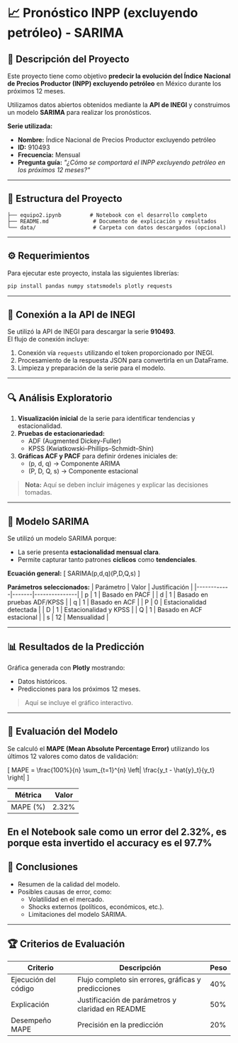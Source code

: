 
# 📈 Pronóstico INPP (excluyendo petróleo) - SARIMA

## 📝 Descripción del Proyecto
Este proyecto tiene como objetivo **predecir la evolución del Índice Nacional de Precios Productor (INPP) excluyendo petróleo** en México durante los próximos 12 meses. 

Utilizamos datos abiertos obtenidos mediante la **API de INEGI** y construimos un modelo **SARIMA** para realizar los pronósticos.

**Serie utilizada:**
- **Nombre:** Índice Nacional de Precios Productor excluyendo petróleo  
- **ID:** 910493  
- **Frecuencia:** Mensual  
- **Pregunta guía:** *"¿Cómo se comportará el INPP excluyendo petróleo en los próximos 12 meses?"*

---

## 📂 Estructura del Proyecto
```
├── equipo2.ipynb         # Notebook con el desarrollo completo
├── README.md              # Documento de explicación y resultados
└── data/                  # Carpeta con datos descargados (opcional)
```

---

## ⚙️ Requerimientos

Para ejecutar este proyecto, instala las siguientes librerías:

```bash
pip install pandas numpy statsmodels plotly requests
```

---

## 🔗 Conexión a la API de INEGI

Se utilizó la API de INEGI para descargar la serie **910493**.  
El flujo de conexión incluye:

1. Conexión vía `requests` utilizando el token proporcionado por INEGI.
2. Procesamiento de la respuesta JSON para convertirla en un DataFrame.
3. Limpieza y preparación de la serie para el modelo.

---

## 🔍 Análisis Exploratorio

1. **Visualización inicial** de la serie para identificar tendencias y estacionalidad.
2. **Pruebas de estacionariedad:**
   - ADF (Augmented Dickey-Fuller)
   - KPSS (Kwiatkowski–Phillips–Schmidt–Shin)
3. **Gráficas ACF y PACF** para definir órdenes iniciales de:
   - (p, d, q) → Componente ARIMA
   - (P, D, Q, s) → Componente estacional

> **Nota:** Aquí se deben incluir imágenes y explicar las decisiones tomadas.

---

## 🤖 Modelo SARIMA

Se utilizó un modelo SARIMA porque:
- La serie presenta **estacionalidad mensual clara**.
- Permite capturar tanto patrones **cíclicos** como **tendenciales**.

**Ecuación general:**
\[
SARIMA(p,d,q)(P,D,Q,s)
\]

**Parámetros seleccionados:**
| Parámetro | Valor | Justificación |
|------------|-------|---------------|
| p          | 1     | Basado en PACF |
| d          | 1     | Basado en pruebas ADF/KPSS |
| q          | 1     | Basado en ACF |
| P          | 0     | Estacionalidad detectada |
| D          | 1     | Estacionalidad y KPSS |
| Q          | 1     | Basado en ACF estacional |
| s          | 12    | Mensualidad |

---

## 📊 Resultados de la Predicción

Gráfica generada con **Plotly** mostrando:
- Datos históricos.
- Predicciones para los próximos 12 meses.

> Aquí se incluye el gráfico interactivo.

---

## 🧮 Evaluación del Modelo

Se calculó el **MAPE (Mean Absolute Percentage Error)** utilizando los últimos 12 valores como datos de validación:

\[
MAPE = \frac{100\%}{n} \sum_{t=1}^{n} \left| \frac{y_t - \hat{y}_t}{y_t} \right|
\]

| Métrica  | Valor |
|-----------|-------|
| MAPE (%)  | 2.32% |

En el Notebook sale como un error del 2.32%, es porque esta invertido el accuracy es el 97.7%
---

## 📌 Conclusiones
- Resumen de la calidad del modelo.
- Posibles causas de error, como:
  - Volatilidad en el mercado.
  - Shocks externos (políticos, económicos, etc.).
  - Limitaciones del modelo SARIMA.

---

## 🏆 Criterios de Evaluación

| Criterio             | Descripción                                         | Peso |
|----------------------|-----------------------------------------------------|------|
| Ejecución del código | Flujo completo sin errores, gráficas y predicciones | 40%  |
| Explicación          | Justificación de parámetros y claridad en README    | 50%  |
| Desempeño MAPE       | Precisión en la predicción                          | 20%  |
